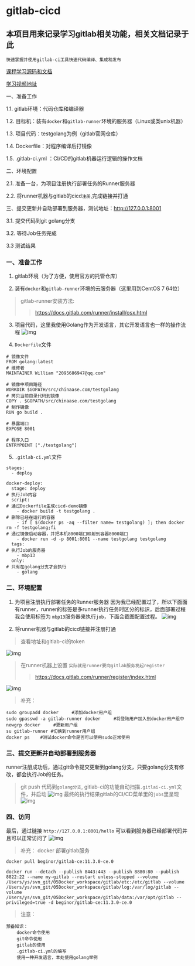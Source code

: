 # gitlab-cicd

## 本项目用来记录学习gitlab相关功能，相关文档记录于此

`快速掌握并使用gitlab-ci工具快速代码编译、集成和发布`

[课程学习源码和文档](https://github.com/yangshun2005/gitlab-cicd)

[学习视频地址](https://www.bilibili.com/video/av92022124/)

一、准备工作

1.1. gitlab环境：代码仓库和编译器

1.2. 目标机：装有`docker`和`gitlab-runner`环境的服务器（Linux或类unix机器）

1.3. 项目代码：testgolang为例（gitlab官网仓库）

1.4. Dockerfile：对程序编译后打镜像

1.5. .gitlab-ci.yml ：CI/CD的gitlab机器运行逻辑的操作文档

二、环境配置

2.1. 准备一台，为项目注册执行部署任务的Runner服务器

2.2. 将runner机器与gitlab的cicd`注册`,完成链接并打通

三、提交更新并自动部署到服务器，测试地址：http://127.0.0.1:8001

3.1. 提交代码到git golang分支

3.2. 等待Job任务完成

3.3 测试结果


### 一、准备工作

1. gitlab环境（为了方便，使用官方的托管仓库）

2. 装有`docker`和`gitlab-runner`环境的云服务器（这里用到CentOS 7 64位）
> gitlab-runner安装方法:
>
> > https://docs.gitlab.com/runner/install/osx.html

3. 项目代码，这里我使用Golang作为开发语言，其它开发语言也一样的操作流程
![img](./imgs/WX20200226-162255@2x.png)


4. `Dockerfile`文件
```
# 镜像文件
FROM golang:latest
# 维修者
MAINTAINER William "2095686947@qq.com"

# 镜像中项目路径
WORKDIR $GOPATH/src/chinaase.com/testgolang
# 拷贝当前目录代码到镜像
COPY . $GOPATH/src/chinaase.com/testgolang
# 制作镜像
RUN go build .

# 暴露端口
EXPOSE 8001

# 程序入口
ENTRYPOINT ["./testgolang"]
```

5. `.gitlab-ci.yml`文件
```
stages:
  - deploy

docker-deploy:
  stage: deploy
# 执行Job内容
  script:
# 通过Dockerfile生成cicd-demo镜像
    - docker build -t testgolang .
# 删除已经在运行的容器
    - if [ $(docker ps -aq --filter name= testgolang) ]; then docker rm -f testgolang;fi
# 通过镜像启动容器，并把本机8000端口映射到容器8000端口
    - docker run -d -p 8001:8001 --name testgolang testgolang
  tags:
# 执行Job的服务器
    - mbp13
  only:
# 只有在golang分支才会执行
    - golang
```

### 二、环境配置

1. 为项目注册执行部署任务的Runner服务器
因为我已经配置过了，所以下面面有runner，runner的标签是多runner执行任务时区分的标识，后面部署过程我会使用标签为 `mbp13`服务器来执行`job`，下面会截图配置过程。
![img](./imgs/WX20200226-163135@2x.png)

2. 将runner机器与gitlab的cicd链接并注册打通
> 查看地址和gitlab-ci的token

![img](./imgs/WX20200226-163220@2x.png)

> 在runner机器上设置
> `实际就是runner要向gitlab服务发起register`
>
> > https://docs.gitlab.com/runner/register/index.html

![img](./imgs/WX20200226-161907@2x.png)

> 补充：

```
sudo groupadd docker     #添加docker用户组
sudo gpasswd -a gitlab-runner docker     #将登陆用户加入到docker用户组中
newgrp docker     #更新用户组
su gitlab-runner #切换到runner用户组
docker ps    #测试docker命令是否可以使用sudo正常使用
```

### 三、提交更新并自动部署到服务器
runner注册成功后，通过git命令提交更新到golang分支，只要golang分支有修改，都会执行Job的任务。
> git push 代码到`golang分支`, gitlab-ci的功能自动扫描`.gitlai-ci.yml`文件，并启动
![img](./imgs/WX20200226-163625@2x.png)
> 最终的执行结果gitlab的CI/CD菜单里的`jobs`里呈现
![img](./imgs/WWX20200226-163830@2x.png)

### 四、访问
最后，通过链接 `http://127.0.0.1:8001/hello` 可以看到服务器已经部署代码并且可以正常访问了
![img](./imgs/WX20200226-163906@2x.png)

> 补充： docker 部署gitlab服务

```
docker pull beginor/gitlab-ce:11.3.0-ce.0

docker run --detach --publish 8443:443 --publish 8880:80 --publish 8822:22 --name my-gitlab --restart unless-stopped --volume /Users/ys/svn_git/05Docker_workspace/gitlab/etc:/etc/gitlab --volume /Users/ys/svn_git/05Docker_workspace/gitlab/log:/var/log/gitlab --volume /Users/ys/svn_git/05Docker_workspace/gitlab/data:/var/opt/gitlab --privileged=true -d beginor/gitlab-ce:11.3.0-ce.0
```

> 注意：

```
预备知识：
    docker命令使用
    git命令使用
    gitlab的使用
    .gitlab-ci.yml的编写
    使用一种开发语言，本处使用golang举例
```

